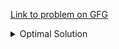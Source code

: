 [Link to problem on GFG](https://practice.geeksforgeeks.org/problems/count-the-paths4332/1)


<details><summary>Optimal Solution</summary>

Optimal Solution: TC = `O(2 ^ N)`, SC = `O(N)`

**Intuition**:
- The main idea is to traverse all whole graph from the source node and count the total number of paths which reach the destination.

**Implementation**
- Run a DFS(Depth First Search) from the source node and visit all the paths leading from the source. 
- Whenever we reach the destination increase the counter for the answer.

[Editorial Credits](https://practice.geeksforgeeks.org/problems/count-the-paths4332/1#editorial)


Total Time Taken: `0.01/1.33`<br>


<details><summary>Clean Code</summary>

![](https://github.com/archishmanghos/code-images/blob/master/GFG/Count-the-paths.png)

</details>

</details>